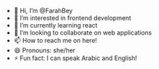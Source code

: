 - 👋 Hi, I’m @FarahBey
- 👀 I’m interested in frontend development
- 🌱 I’m currently learning react
- 💞️ I’m looking to collaborate on web applications
- 📫 How to reach me on here!
- 😄 Pronouns: she/her
- ⚡ Fun fact: I can speak Arabic and English!

<!---
FarahBey/FarahBey is a ✨ special ✨ repository because its `README.md` (this file) appears on your GitHub profile.
You can click the Preview link to take a look at your changes.
--->
